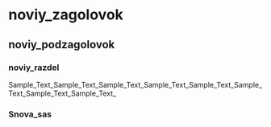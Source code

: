 # noviy_zagolovok
## noviy_podzagolovok
### noviy_razdel

Sample_Text_Sample_Text_Sample_Text_Sample_Text_Sample_Text_Sample_Text_Sample_Text_Sample_Text_

### Snova_sas 
